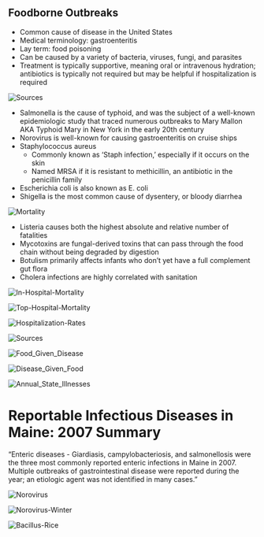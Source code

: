 ## Foodborne Outbreaks
- Common cause of disease in the United States
- Medical terminology: gastroenteritis
- Lay term: food poisoning
- Can be caused by a variety of bacteria, viruses, fungi, and parasites
- Treatment is typically supportive, meaning oral or intravenous hydration; antibiotics is typically not required but may be helpful if hospitalization is required

![Sources](https://github.com/heathcliffs34/capstone_1/blob/master/figures/present/etiologies.png)
- Salmonella is the cause of typhoid, and was the subject of a well-known epidemiologic study that traced numerous outbreaks to Mary Mallon AKA Typhoid Mary in New York in the early 20th century
- Norovirus is well-known for causing gastroenteritis on cruise ships
- Staphylococcus aureus
    - Commonly known as ‘Staph infection,’ especially if it occurs on the skin
    - Named MRSA if it is resistant to methicillin, an antibiotic in the penicillin family
- Escherichia coli is also known as E. coli
- Shigella is the most common cause of dysentery, or bloody diarrhea

![Mortality](https://github.com/heathcliffs34/capstone_1/blob/master/figures/present/mortality_and_rate.png)
- Listeria causes both the highest absolute and relative number of fatalities
- Mycotoxins are fungal-derived toxins that can pass through the food chain without being degraded by digestion
- Botulism primarily affects infants who don’t yet have a full complement gut flora
- Cholera infections are highly correlated with sanitation

![In-Hospital-Mortality](https://github.com/heathcliffs34/capstone_1/blob/master/figures/present/mortality_per_hospitalization.png)

![Top-Hospital-Mortality](https://github.com/heathcliffs34/capstone_1/blob/master/figures/present/top_hospitalizations_fatality_rates.png)

![Hospitalization-Rates](https://github.com/heathcliffs34/capstone_1/blob/master/figures/present/hospitalizations_per_illness.png)

![Sources](https://github.com/heathcliffs34/capstone_1/blob/master/figures/present/sources.png)

![Food_Given_Disease](https://github.com/heathcliffs34/capstone_1/blob/master/figures/present/food_given_disease.png)

![Disease_Given_Food](https://github.com/heathcliffs34/capstone_1/blob/master/figures/present/disease_given_food.png)

![Annual_State_Illnesses](https://github.com/heathcliffs34/capstone_1/blob/master/figures/present/annual_states.png)

# Reportable Infectious Diseases in Maine: 2007 Summary

“Enteric diseases - Giardiasis, campylobacteriosis, and salmonellosis were the three most commonly reported enteric infections in Maine in 2007. Multiple outbreaks of gastrointestinal disease were reported during the year; an etiologic agent was not identified in many cases.”

![Norovirus](https://github.com/heathcliffs34/capstone_1/blob/master/norovirus.png)

![Norovirus-Winter](https://github.com/heathcliffs34/capstone_1/blob/master/figures/present/norovirus_winter.png)

![Bacillus-Rice](https://github.com/heathcliffs34/capstone_1/blob/master/figures/present/bacillus_rice.png)

